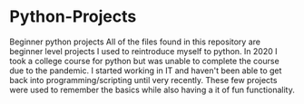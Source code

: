 # Python-Projects
Beginner python projects
All of the files found in this repository are beginner level projects I used to reintroduce myself to python. 
In 2020 I took a college course for python but was unable to complete the course due to the pandemic.
I started working in IT and haven't been able to get back into programming/scripting until very recently.
These few projects were used to remember the basics while also having a it of fun functionality.
